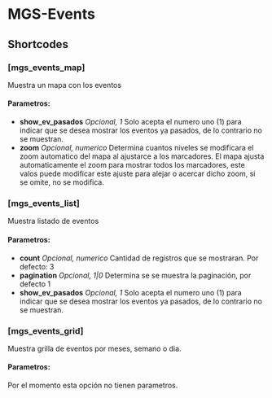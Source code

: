 # MGS-Events
## Shortcodes

### [mgs_events_map]
Muestra un mapa con los eventos

#### Parametros:
- **show_ev_pasados** *Opcional, 1* Solo acepta el numero uno (1) para indicar que se desea mostrar los eventos ya pasados, de lo contrario no se muestran.
- **zoom** *Opcional, numerico* Determina cuantos niveles se modificara el zoom automatico del mapa al ajustarce a los marcadores. El mapa ajusta automaticamente el zoom para mostrar todos los marcadores, este valos puede modificar este ajuste para alejar o acercar dicho zoom, si se omite, no se modifica.

### [mgs_events_list]
Muestra listado de eventos

#### Parametros:
- **count** *Opcional, numerico* Cantidad de registros que se mostraran. Por defecto: 3
- **pagination** *Opcional, 1|0* Determina se se muestra la paginación, por defecto 1
- **show_ev_pasados** *Opcional, 1* Solo acepta el numero uno (1) para indicar que se desea mostrar los eventos ya pasados, de lo contrario no se muestran.

### [mgs_events_grid]
Muestra grilla de eventos por meses, semano o dia.

#### Parametros:
Por el momento esta opción no tienen parametros.
